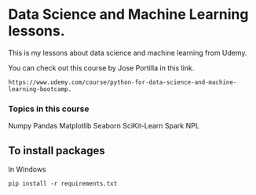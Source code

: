 # Data Science and Machine Learning lessons.

This is my lessons about data science and machine learning from Udemy.

You can check out this course by Jose Portilla in this link.
```
https://www.udemy.com/course/python-for-data-science-and-machine-learning-bootcamp.
```

### Topics in this course 

  Numpy
  Pandas
  Matplotlib
  Seaborn
  SciKit-Learn
  Spark
  NPL

## To install packages
In Windows
```
pip install -r requirements.txt
```
